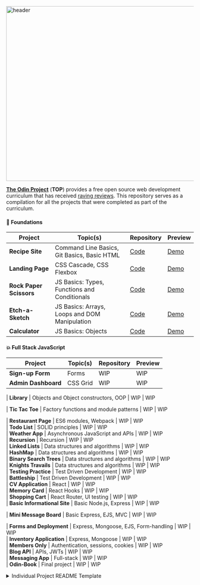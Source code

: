 <img width="1688" height="469" alt="header" src="https://github.com/user-attachments/assets/bfa13473-b1c0-41ad-85bb-c9cb205e6260" />


[**The Odin Project**](https://www.theodinproject.com/) (**TOP**) provides a free open source web development curriculum that has received [raving reviews](https://www.reddit.com/r/learnprogramming/comments/u6rrz9/why_is_everyone_recommending_the_odin_project/?sort=top). This repository serves as a compilation for all the projects that were completed as part of the curriculum.

#### **🧸 Foundations**

| Project                 | Topic(s)                                      | Repository                                                                                            | Preview                                                            
| ----------------------- | --------------------------------------------- | ----------------------------------------------------------------------------------------------------- | ------------------------------------------------------------------------------------------- 
| **Recipe Site**         | Command Line Basics, Git Basics, Basic HTML   | [Code](https://github.com/reitenth/my-odin-projects/tree/main/foundations/01-recipe-site)             | [Demo]()
| **Landing Page**        | CSS Cascade, CSS Flexbox                      | [Code](https://github.com/felixtanhm/my-odin-project/tree/main/foundations/02-landing-page)           | [Demo]()
| **Rock Paper Scissors** | JS Basics: Types, Functions and Conditionals  | [Code](https://github.com/felixtanhm/game-arcade)                                                     | [Demo]()
| **Etch-a-Sketch**       | JS Basics: Arrays, Loops and DOM Manipulation | [Code](https://github.com/felixtanhm/my-odin-project/tree/main/foundations/04-etch-a-sketch)          | [Demo]()
| **Calculator**          | JS Basics: Objects                            | [Code](https://github.com/felixtanhm/my-odin-project/tree/main/foundations/05-calculator-%5BFINAL%5D) | [Demo]()

#### **💥 Full Stack JavaScript** 

| Project                      | Topic(s)                              | Repository                                                                                                     | Preview                                                                                        
| ---------------------------- | ------------------------------------- | -------------------------------------------------------------------------------------------------------------- | ----------------------------------------------------------------------------------------------- 
| **Sign-up Form**             | Forms                                 | WIP                                                                                                            | WIP   
| **Admin Dashboard**          | CSS Grid                              | WIP                                                                                                            | WIP

| **Library**                  | Objects and Object constructors, OOP  | WIP                                                                                                            | WIP

| **Tic Tac Toe**              | Factory functions and module patterns | WIP                                                                                                            | WIP

| **Restaurant Page**          | ES6 modules, Webpack                  | WIP                                                                                                            | WIP                                                                                             
| **Todo List**                | SOLID principles                      | WIP                                                                                                            | WIP                                                                                             
| **Weather App**              | Asynchronous JavaScript and APIs      | WIP                                                                                                            | WIP                                                                                             
| **Recursion**                | Recursion                             | WIP                                                                                                            | WIP                                                                                               
| **Linked Lists**             | Data structures and algorithms        | WIP                                                                                                            | WIP                                                                                               
| **HashMap**                  | Data structures and algorithms        | WIP                                                                                                            | WIP                                                                                               
| **Binary Search Trees**      | Data structures and algorithms        | WIP                                                                                                            | WIP                                                                                              
| **Knights Travails**         | Data structures and algorithms        | WIP                                                                                                            | WIP                                                                                              
| **Testing Practice**         | Test Driven Development               | WIP                                                                                                            | WIP                                                                                               
| **Battleship**               | Test Driven Development               | WIP                                                                                                            | WIP                                                                                             
| **CV Application**           | React                                 | WIP                                                                                                            | WIP                                                                                             
| **Memory Card**              | React Hooks                           | WIP                                                                                                            | WIP                                                                                             
| **Shopping Cart**            | React Router, UI testing              | WIP                                                                                                            | WIP                                                                                             
| **Basic Informational Site** | Basic Node.js, Express                | WIP                                                                                                            | WIP

| **Mini Message Board**       | Basic Express, EJS, MVC               | WIP                                                                                                            | WIP

| **Forms and Deployment**     | Express, Mongoose, EJS, Form-handling | WIP                                                                                                            | WIP                                                                                             
| **Inventory Application**    | Express, Mongoose                     | WIP                                                                                                            | WIP                                                                                             
| **Members Only**             | Authentication, sessions, cookies     | WIP                                                                                                            | WIP                                                                                             
| **Blog API**                 | APIs, JWTs                            | WIP                                                                                                            | WIP                                                                                             
| **Messaging App**            | Full-stack                            | WIP                                                                                                            | WIP                                                                                             
| **Odin-Book**                | Final project                         | WIP                                                                                                            | WIP                                                                                             
<details>
<summary>Individual Project README Template</summary>

# Individual Project README Template 🗂️

Short description of the project, including the topics covered.

![GIF Recording of Project Demo](basic-info-site.gif)

[**Live Demo**](#) ✨ |
[**Project Specs**](#) 📝

## 🪃 Features

- Feature1
- Feature2
- Feature3

#### 🧭 Future Implementations

- Feature1
- Feature2
- Feature3

## 💻 Built With

- Tech1
- Tech2
- Tech3

## 🚨 Usage (if applicable)

```bash
cd my-odin-projects/subfolder
npm i
npm run dev
```

</details>
